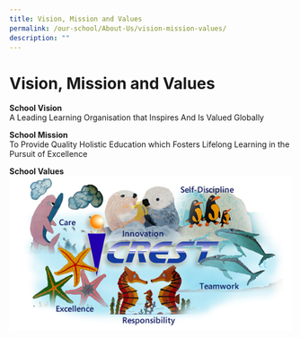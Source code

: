 ```yaml
---
title: Vision, Mission and Values
permalink: /our-school/About-Us/vision-mission-values/
description: ""
---
```


# Vision, Mission and Values
**School Vision**<br>
A Leading Learning Organisation that Inspires And Is Valued Globally

**School Mission**<br>
To Provide Quality Holistic Education which Fosters Lifelong Learning in the Pursuit of Excellence

**School Values**
![](/images/values.jpg)
